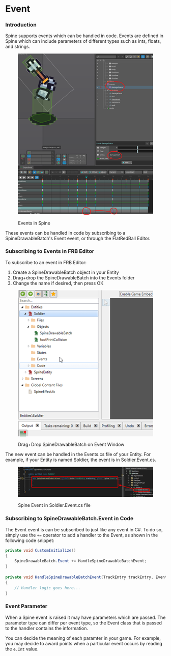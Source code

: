 # Event

### Introduction

Spine supports events which can be handled in code. Events are defined in Spine which can include parameters of different types such as ints, floats, and strings.

<figure><img src="../../.gitbook/assets/image (8).png" alt=""><figcaption><p>Events in Spine</p></figcaption></figure>

These events can be handled in code by subscribing to a SpineDrawableBatch's Event event, or through the FlatRedBall Editor.

### Subscribing to Events in FRB Editor

To subscribe to an event in FRB Editor:

1. Create a SpineDrawableBatch object in your Entity
2. Drag+drop the SpineDrawableBatch into the Events folder
3. Change the name if desired, then press OK

<figure><img src="../../.gitbook/assets/16_18 45 11 (1).gif" alt=""><figcaption><p>Drag+Drop SpineDrawableBatch on Event Window</p></figcaption></figure>

The new event can be handled in the Events.cs file of your Entity. For example, if your Entity is named Soldier, the event is in Soldier.Event.cs.

<figure><img src="../../.gitbook/assets/image (1) (1).png" alt=""><figcaption><p>Spine Event in Soldier.Event.cs file</p></figcaption></figure>

### Subscribing to SpineDrawableBatch.Event in Code

The Event event is can be subscribed to just like any event in C#. To do so, simply use the `+=` operator to add a handler to the Event, as shown in the following code snippet:

```csharp
private void CustomInitialize()
{
    SpineDrawableBatch.Event += HandleSpineDrawableBatchEvent;
}

private void HandleSpineDrawableBatchEvent(TrackEntry trackEntry, Event e)
{
    // Handler logic goes here...
}

```

### Event Parameter

When a Spine event is raised it may have parameters which are passed. The parameter type can differ per event type, so the Event class that is passed to the handler contains the information.

You can decide the meaning of each paramter in your game. For example, you may decide to award points when a particular event occurs by reading the `e.Int` value.
